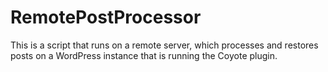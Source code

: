 # RemotePostProcessor
This is a script that runs on a remote server, which processes and restores posts on a WordPress instance that is running the Coyote plugin.
